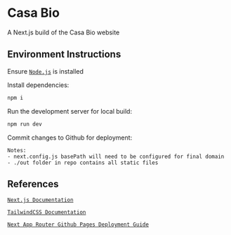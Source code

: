 # Casa Bio
A Next.js build of the Casa Bio website

## Environment Instructions

Ensure [`Node.js`](https://nodejs.org/en) is installed

Install dependencies:
```bash
npm i
```

Run the development server for local build:
```bash
npm run dev
```

Commit changes to Github for deployment:

```
Notes: 
- next.config.js basePath will need to be configured for final domain
- ./out folder in repo contains all static files
```

## References

[`Next.js Documentation`](https://nextjs.org/docs)

[`TailwindCSS Documentation`](https://tailwindcss.com/docs/installation)

[`Next App Router Github Pages Deployment Guide`](https://github.com/gregrickaby/nextjs-github-pages)